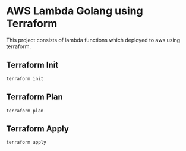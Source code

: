 # AWS Lambda Golang using Terraform

This project consists of lambda functions which deployed to aws using terraform.

## Terraform Init

```shell
terraform init
```

## Terraform Plan

```shell
terraform plan
```

## Terraform Apply

```shell
terraform apply
```